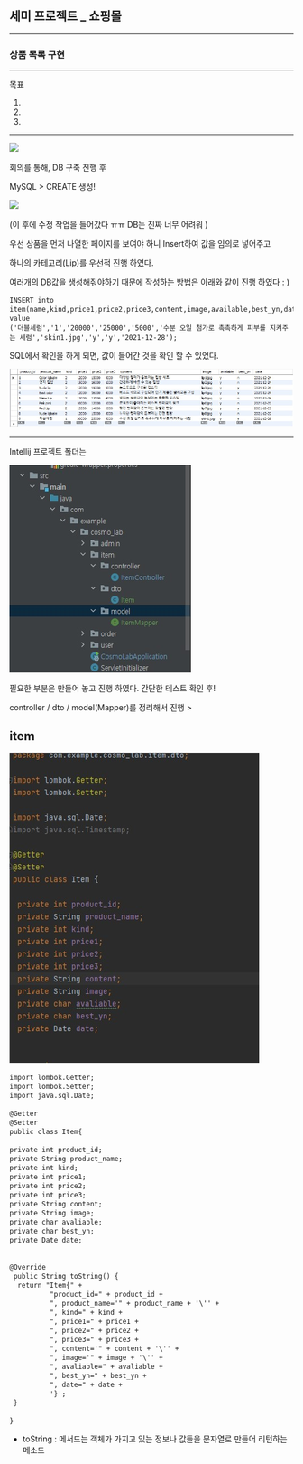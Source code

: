 ## 세미 프로젝트 _ 쇼핑몰 ##

---

### 상품 목록 구현  ###

---

목표 

1.

2.

3.

---



![](C:/Users/%EC%9D%B4%EB%AF%BF%EC%9D%8C/Desktop/%EC%83%81%ED%92%88.jpg)



회의를 통해, DB 구축 진행 후 

MySQL > CREATE 생성!

![](C:/Users/%EC%9D%B4%EB%AF%BF%EC%9D%8C/Desktop/DB.jpg)



(이 후에 수정 작업을 들어갔다 ㅠㅠ DB는 진짜 너무 어려워 ) 



우선 상품을 먼저 나열한 페이지를 보여야 하니 Insert하여 값을 임의로 넣어주고 

하나의 카테고리(Lip)를  우선적 진행 하였다. 

여러개의 DB값을 생성해줘야하기 때문에 작성하는 방법은 아래와 같이 진행 하였다 : ) 

```
INSERT into item(name,kind,price1,price2,price3,content,image,available,best_yn,date)
value
('더블세럼','1','20000','25000','5000','수분 오일 첨가로 촉촉하게 피부를 지켜주는 세럼','skin1.jpg','y','y','2021-12-28'); 
```



SQL에서 확인을 하게 되면, 값이 들어간 것을 확인 할 수 있었다. 

![](%EC%83%81%ED%92%88%EB%AA%A9%EB%A1%9D.assets/%EB%94%94%EB%B9%84.jpg)



---



Intellij 프로젝트 폴더는 

![](%EC%83%81%ED%92%88%EB%AA%A9%EB%A1%9D.assets/%ED%8F%B4%EB%8D%94.jpg)

필요한 부분은 만들어 놓고 진행 하였다. 간단한 테스트 확인 후! 

controller / dto / model(Mapper)를 정리해서 진행 > 



## item ##

![](%EC%83%81%ED%92%88%EB%AA%A9%EB%A1%9D.assets/dto.jpg)



```
import lombok.Getter;
import lombok.Setter;
import java.sql.Date;

@Getter
@Setter
public class Item{

private int product_id;
private String product_name;
private int kind;
private int price1;
private int price2;
private int price3;
private String content;
private String image;
private char avaliable;
private char best_yn;
private Date date; 


@Override
 public String toString() {
  return "Item{" +
          "product_id=" + product_id +
          ", product_name='" + product_name + '\'' +
          ", kind=" + kind +
          ", price1=" + price1 +
          ", price2=" + price2 +
          ", price3=" + price3 +
          ", content='" + content + '\'' +
          ", image='" + image + '\'' +
          ", avaliable=" + avaliable +
          ", best_yn=" + best_yn +
          ", date=" + date +
          '}';
 }

}

```



* toString :  메서드는 객체가 가지고 있는 정보나 값들을 문자열로 만들어 리턴하는 메소드

  
